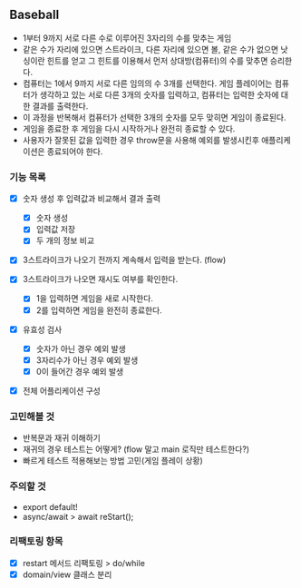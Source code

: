 ## Baseball

- 1부터 9까지 서로 다른 수로 이루어진 3자리의 수를 맞추는 게임
- 같은 수가 자리에 있으면 스트라이크, 다른 자리에 있으면 볼, 같은 수가 없으면 낫싱이란 힌트를 얻고 그 힌트를 이용해서 먼저 상대방(컴퓨터)의 수를 맞추면 승리한다.
- 컴퓨터는 1에서 9까지 서로 다른 임의의 수 3개를 선택한다. 게임 플레이어는 컴퓨터가 생각하고 있는 서로 다른 3개의 숫자를 입력하고, 컴퓨터는 입력한 숫자에 대한 결과를 출력한다.
- 이 과정을 반복해서 컴퓨터가 선택한 3개의 숫자를 모두 맞히면 게임이 종료된다.
- 게임을 종료한 후 게임을 다시 시작하거나 완전히 종료할 수 있다.
- 사용자가 잘못된 값을 입력한 경우 throw문을 사용해 예외를 발생시킨후 애플리케이션은 종료되어야 한다.

### 기능 목록

- [x] 숫자 생성 후 입력값과 비교해서 결과 출력

  - [x] 숫자 생성
  - [x] 입력값 저장
  - [x] 두 개의 정보 비교

- [x] 3스트라이크가 나오기 전까지 계속해서 입력을 받는다. (flow)
- [x] 3스트라이크가 나오면 재시도 여부를 확인한다.

  - [x] 1을 입력하면 게임을 새로 시작한다.
  - [x] 2를 입력하면 게임을 완전히 종료한다.

- [x] 유효성 검사

  - [x] 숫자가 아닌 경우 예외 발생
  - [x] 3자리수가 아닌 경우 예외 발생
  - [x] 0이 들어간 경우 예외 발생

- [x] 전체 어플리케이션 구성

### 고민해볼 것

- 반복문과 재귀 이해하기
- 재귀의 경우 테스트는 어떻게? (flow 말고 main 로직만 테스트한다?)
- 빠르게 테스트 적용해보는 방법 고민(게임 플레이 상황)

### 주의할 것

- export default!
- async/await > await reStart();

### 리팩토링 항목

- [x] restart 메서드 리팩토링 > do/while
- [x] domain/view 클래스 분리
